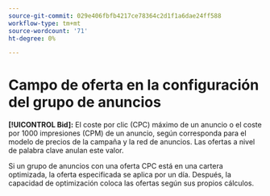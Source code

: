 ```yaml
---
source-git-commit: 029e406fbfb4217ce78364c2d1f1a6dae24ff588
workflow-type: tm+mt
source-wordcount: '71'
ht-degree: 0%

---
```

# Campo de oferta en la configuración del grupo de anuncios

**[!UICONTROL Bid]:** El coste por clic (CPC) máximo de un anuncio o el coste por 1000 impresiones (CPM) de un anuncio, según corresponda para el modelo de precios de la campaña y la red de anuncios. Las ofertas a nivel de palabra clave anulan este valor.

Si un grupo de anuncios con una oferta CPC está en una cartera optimizada, la oferta especificada se aplica por un día. Después, la capacidad de optimización coloca las ofertas según sus propios cálculos.
